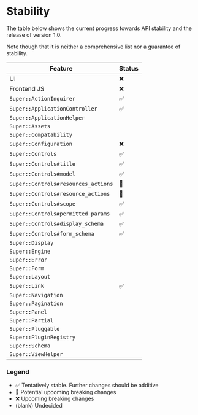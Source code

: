 # Stability

The table below shows the current progress towards API stability and the release
of version 1.0.

Note though that it is neither a comprehensive list nor a guarantee of
stability.


<table>
<thead>
<tr><th>Feature</th><th>Status</th></tr>
</thead>
<tbody>
<tr><td>UI</td>                                             <td>❌</td></tr>
<tr><td>Frontend JS</td>                                    <td>❌</td></tr>
<tr><td><code>Super::ActionInquirer</code></td>             <td>✅</td></tr>
<tr><td><code>Super::ApplicationController</code></td>      <td>✅</td></tr>
<tr><td><code>Super::ApplicationHelper</code></td>          <td></td></tr>
<tr><td><code>Super::Assets</code></td>                     <td></td></tr>
<tr><td><code>Super::Compatability</code></td>              <td></td></tr>
<tr><td><code>Super::Configuration</code></td>              <td>❌</td></tr>
<tr><td><code>Super::Controls</code></td>                   <td>✅</td></tr>
<tr><td><code>Super::Controls#title</code></td>             <td>✅</td></tr>
<tr><td><code>Super::Controls#model</code></td>             <td>✅</td></tr>
<tr><td><code>Super::Controls#resources_actions</code></td> <td>🚧</td></tr>
<tr><td><code>Super::Controls#resource_actions</code></td>  <td>🚧</td></tr>
<tr><td><code>Super::Controls#scope</code></td>             <td>✅</td></tr>
<tr><td><code>Super::Controls#permitted_params</code></td>  <td>✅</td></tr>
<tr><td><code>Super::Controls#display_schema</code></td>    <td>✅</td></tr>
<tr><td><code>Super::Controls#form_schema</code></td>       <td>✅</td></tr>
<tr><td><code>Super::Display</code></td>                    <td></td></tr>
<tr><td><code>Super::Engine</code></td>                     <td></td></tr>
<tr><td><code>Super::Error</code></td>                      <td></td></tr>
<tr><td><code>Super::Form</code></td>                       <td></td></tr>
<tr><td><code>Super::Layout</code></td>                     <td></td></tr>
<tr><td><code>Super::Link</code></td>                       <td>✅</td></tr>
<tr><td><code>Super::Navigation</code></td>                 <td></td></tr>
<tr><td><code>Super::Pagination</code></td>                 <td></td></tr>
<tr><td><code>Super::Panel</code></td>                      <td></td></tr>
<tr><td><code>Super::Partial</code></td>                    <td></td></tr>
<tr><td><code>Super::Pluggable</code></td>                  <td></td></tr>
<tr><td><code>Super::PluginRegistry</code></td>             <td></td></tr>
<tr><td><code>Super::Schema</code></td>                     <td></td></tr>
<tr><td><code>Super::ViewHelper</code></td>                 <td></td></tr>
</tbody>
</table>


### Legend

* ✅ Tentatively stable. Further changes should be additive
* 🚧 Potential upcoming breaking changes
* ❌ Upcoming breaking changes
* (blank) Undecided
